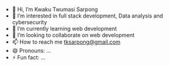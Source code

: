 - 👋 Hi, I’m Kwaku Twumasi Sarpong
- 👀 I’m interested in full stack development, Data analysis and cybersecurity
- 🌱 I’m currently learning web development
- 💞️ I’m looking to collaborate on web development
- 📫 How to reach me tksarpong@gmail.com
- 😄 Pronouns: ...
- ⚡ Fun fact: ...

<!---
tksarpong/tksarpong is a ✨ special ✨ repository because its `README.md` (this file) appears on your GitHub profile.
You can click the Preview link to take a look at your changes.
--->
